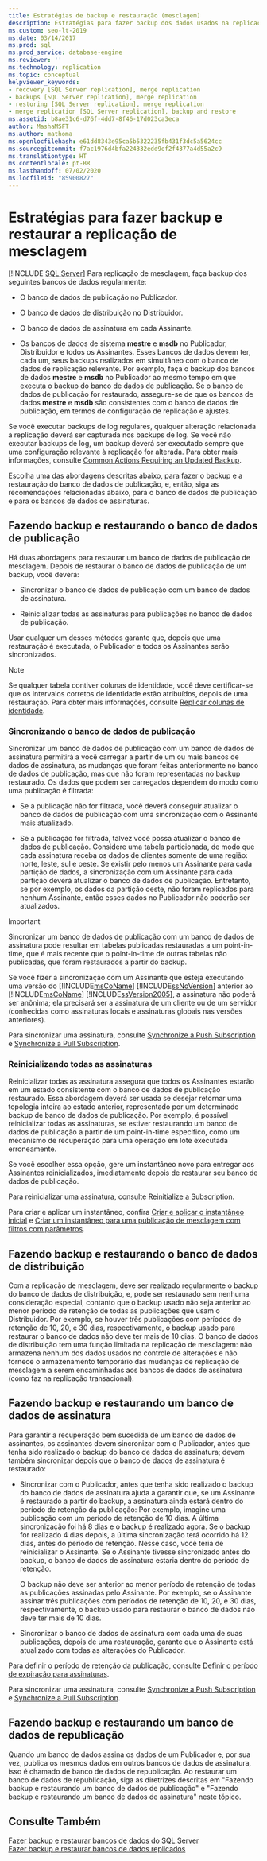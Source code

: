 ```yaml
---
title: Estratégias de backup e restauração (mesclagem)
description: Estratégias para fazer backup dos dados usados na replicação de mesclagem e restaurá-los.
ms.custom: seo-lt-2019
ms.date: 03/14/2017
ms.prod: sql
ms.prod_service: database-engine
ms.reviewer: ''
ms.technology: replication
ms.topic: conceptual
helpviewer_keywords:
- recovery [SQL Server replication], merge replication
- backups [SQL Server replication], merge replication
- restoring [SQL Server replication], merge replication
- merge replication [SQL Server replication], backup and restore
ms.assetid: b8ae31c6-d76f-4dd7-8f46-17d023ca3eca
author: MashaMSFT
ms.author: mathoma
ms.openlocfilehash: e61dd8343e95ca5b5322235fb431f3dc5a5624cc
ms.sourcegitcommit: f7ac1976d4bfa224332edd9ef2f4377a4d55a2c9
ms.translationtype: HT
ms.contentlocale: pt-BR
ms.lasthandoff: 07/02/2020
ms.locfileid: "85900827"
---
```

# <a name="strategies-for-backing-up-and-restoring-merge-replication"></a>Estratégias para fazer backup e restaurar a replicação de mesclagem
[!INCLUDE [SQL Server](../../../includes/applies-to-version/sqlserver.md)]
  Para replicação de mesclagem, faça backup dos seguintes bancos de dados regularmente:  
  
-   O banco de dados de publicação no Publicador.  
  
-   O banco de dados de distribuição no Distribuidor.  
  
-   O banco de dados de assinatura em cada Assinante.  
  
-   Os bancos de dados de sistema **mestre** e **msdb** no Publicador, Distribuidor e todos os Assinantes. Esses bancos de dados devem ter, cada um, seus backups realizados em simultâneo com o banco de dados de replicação relevante. Por exemplo, faça o backup dos bancos de dados **mestre** e **msdb** no Publicador ao mesmo tempo em que executa o backup do banco de dados de publicação. Se o banco de dados de publicação for restaurado, assegure-se de que os bancos de dados **mestre** e **msdb** são consistentes com o banco de dados de publicação, em termos de configuração de replicação e ajustes.  
  
 Se você executar backups de log regulares, qualquer alteração relacionada à replicação deverá ser capturada nos backups de log. Se você não executar backups de log, um backup deverá ser executado sempre que uma configuração relevante à replicação for alterada. Para obter mais informações, consulte [Common Actions Requiring an Updated Backup](../../../relational-databases/replication/administration/common-actions-requiring-an-updated-backup.md).  
  
 Escolha uma das abordagens descritas abaixo, para fazer o backup e a restauração do banco de dados de publicação, e, então, siga as recomendações relacionadas abaixo, para o banco de dados de publicação e para os bancos de dados de assinaturas.  
  
## <a name="backing-up-and-restoring-the-publication-database"></a>Fazendo backup e restaurando o banco de dados de publicação  
 Há duas abordagens para restaurar um banco de dados de publicação de mesclagem. Depois de restaurar o banco de dados de publicação de um backup, você deverá:  
  
-   Sincronizar o banco de dados de publicação com um banco de dados de assinatura.  
  
-   Reinicializar todas as assinaturas para publicações no banco de dados de publicação.  
  
 Usar qualquer um desses métodos garante que, depois que uma restauração é executada, o Publicador e todos os Assinantes serão sincronizados.  
  
> [!NOTE]  
>  Se qualquer tabela contiver colunas de identidade, você deve certificar-se que os intervalos corretos de identidade estão atribuídos, depois de uma restauração. Para obter mais informações, consulte [Replicar colunas de identidade](../../../relational-databases/replication/publish/replicate-identity-columns.md).  
  
### <a name="synchronizing-the-publication-database"></a>Sincronizando o banco de dados de publicação  
 Sincronizar um banco de dados de publicação com um banco de dados de assinatura permitirá a você carregar a partir de um ou mais bancos de dados de assinatura, as mudanças que foram feitas anteriormente no banco de dados de publicação, mas que não foram representadas no backup restaurado. Os dados que podem ser carregados dependem do modo como uma publicação é filtrada:  
  
-   Se a publicação não for filtrada, você deverá conseguir atualizar o banco de dados de publicação com uma sincronização com o Assinante mais atualizado.  
  
-   Se a publicação for filtrada, talvez você possa atualizar o banco de dados de publicação. Considere uma tabela particionada, de modo que cada assinatura receba os dados de clientes somente de uma região: norte, leste, sul e oeste. Se existir pelo menos um Assinante para cada partição de dados, a sincronização com um Assinante para cada partição deverá atualizar o banco de dados de publicação. Entretanto, se por exemplo, os dados da partição oeste, não foram replicados para nenhum Assinante, então esses dados no Publicador não poderão ser atualizados.  
  
> [!IMPORTANT]  
>  Sincronizar um banco de dados de publicação com um banco de dados de assinatura pode resultar em tabelas publicadas restauradas a um point-in-time, que é mais recente que o point-in-time de outras tabelas não publicadas, que foram restaurados a partir do backup.  
  
 Se você fizer a sincronização com um Assinante que esteja executando uma versão do [!INCLUDE[msCoName](../../../includes/msconame-md.md)] [!INCLUDE[ssNoVersion](../../../includes/ssnoversion-md.md)] anterior ao [!INCLUDE[msCoName](../../../includes/msconame-md.md)] [!INCLUDE[ssVersion2005](../../../includes/ssversion2005-md.md)], a assinatura não poderá ser anônima; ela precisará ser a assinatura de um cliente ou de um servidor (conhecidas como assinaturas locais e assinaturas globais nas versões anteriores).  
  
 Para sincronizar uma assinatura, consulte [Synchronize a Push Subscription](../../../relational-databases/replication/synchronize-a-push-subscription.md) e [Synchronize a Pull Subscription](../../../relational-databases/replication/synchronize-a-pull-subscription.md).  
  
### <a name="reinitializing-all-subscriptions"></a>Reinicializando todas as assinaturas  
 Reinicializar todas as assinatura assegura que todos os Assinantes estarão em um estado consistente com o banco de dados de publicação restaurado. Essa abordagem deverá ser usada se desejar retornar uma topologia inteira ao estado anterior, representado por um determinado backup de banco de dados de publicação. Por exemplo, é possível reinicializar todas as assinaturas, se estiver restaurando um banco de dados de publicação a partir de um point-in-time especifico, como um mecanismo de recuperação para uma operação em lote executada erroneamente.  
  
 Se você escolher essa opção, gere um instantâneo novo para entregar aos Assinantes reinicializados, imediatamente depois de restaurar seu banco de dados de publicação.  
  
 Para reinicializar uma assinatura, consulte [Reinitialize a Subscription](../../../relational-databases/replication/reinitialize-a-subscription.md).  
  
 Para criar e aplicar um instantâneo, confira [Criar e aplicar o instantâneo inicial](../../../relational-databases/replication/create-and-apply-the-initial-snapshot.md) e [Criar um instantâneo para uma publicação de mesclagem com filtros com parâmetros](../../../relational-databases/replication/create-a-snapshot-for-a-merge-publication-with-parameterized-filters.md).  
  
## <a name="backing-up-and-restoring-the-distribution-database"></a>Fazendo backup e restaurando o banco de dados de distribuição  
 Com a replicação de mesclagem, deve ser realizado regularmente o backup do banco de dados de distribuição, e, pode ser restaurado sem nenhuma consideração especial, contanto que o backup usado não seja anterior ao menor período de retenção de todas as publicações que usam o Distribuidor. Por exemplo, se houver três publicações com períodos de retenção de 10, 20, e 30 dias, respectivamente, o backup usado para restaurar o banco de dados não deve ter mais de 10 dias. O banco de dados de distribuição tem uma função limitada na replicação de mesclagem: não armazena nenhum dos dados usados no controle de alterações e não fornece o armazenamento temporário das mudanças de replicação de mesclagem a serem encaminhadas aos bancos de dados de assinatura (como faz na replicação transacional).  
  
## <a name="backing-up-and-restoring-a-subscription-database"></a>Fazendo backup e restaurando um banco de dados de assinatura  
 Para garantir a recuperação bem sucedida de um banco de dados de assinantes, os assinantes devem sincronizar com o Publicador, antes que tenha sido realizado o backup do banco de dados de assinatura; devem também sincronizar depois que o banco de dados de assinatura é restaurado:  
  
-   Sincronizar com o Publicador, antes que tenha sido realizado o backup do banco de dados de assinatura ajuda a garantir que, se um Assinante é restaurado a partir do backup, a assinatura ainda estará dentro do período de retenção da publicação: Por exemplo, imagine uma publicação com um período de retenção de 10 dias. A última sincronização foi há 8 dias e o backup é realizado agora. Se o backup for realizado 4 dias depois, a última sincronização terá ocorrido há 12 dias, antes do período de retenção. Nesse caso, você teria de reinicializar o Assinante. Se o Assinante tivesse sincronizado antes do backup, o banco de dados de assinatura estaria dentro do período de retenção.  
  
     O backup não deve ser anterior ao menor período de retenção de todas as publicações assinadas pelo Assinante. Por exemplo, se o Assinante assinar três publicações com períodos de retenção de 10, 20, e 30 dias, respectivamente, o backup usado para restaurar o banco de dados não deve ter mais de 10 dias.  
  
-   Sincronizar o banco de dados de assinatura com cada uma de suas publicações, depois de uma restauração, garante que o Assinante está atualizado com todas as alterações do Publicador.  
  
 Para definir o período de retenção da publicação, consulte [Definir o período de expiração para assinaturas](../../../relational-databases/replication/publish/set-the-expiration-period-for-subscriptions.md).  
  
 Para sincronizar uma assinatura, consulte [Synchronize a Push Subscription](../../../relational-databases/replication/synchronize-a-push-subscription.md) e [Synchronize a Pull Subscription](../../../relational-databases/replication/synchronize-a-pull-subscription.md).  
  
## <a name="backing-up-and-restoring-a-republishing-database"></a>Fazendo backup e restaurando um banco de dados de republicação  
 Quando um banco de dados assina os dados de um Publicador e, por sua vez, publica os mesmos dados em outros bancos de dados de assinatura, isso é chamado de banco de dados de republicação. Ao restaurar um banco de dados de republicação, siga as diretrizes descritas em "Fazendo backup e restaurando um banco de dados de publicação" e "Fazendo backup e restaurando um banco de dados de assinatura" neste tópico.  
  
## <a name="see-also"></a>Consulte Também  
 [Fazer backup e restaurar bancos de dados do SQL Server](../../../relational-databases/backup-restore/back-up-and-restore-of-sql-server-databases.md)   
 [Fazer backup e restaurar bancos de dados replicados](../../../relational-databases/replication/administration/back-up-and-restore-replicated-databases.md)  
  
  
